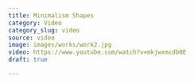```yaml
---
title: Minimalism Shapes
category: Video
category_slug: video
source: video
image: images/works/work2.jpg
video: https://www.youtube.com/watch?v=mkjwxmcdb0E
draft: true

---
```

